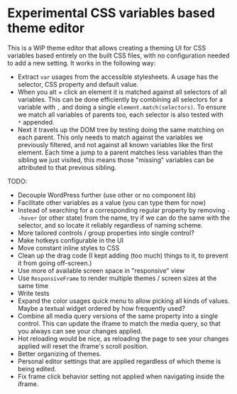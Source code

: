 # Experimental CSS variables based theme editor

This is a WIP theme editor that allows creating a theming UI for CSS variables based entirely on the built CSS files,
with no configuration needed to add a new setting. It works in the following way:

- Extract `var` usages from the accessible stylesheets. A usage has the selector, CSS property and default value.
- When you alt + click an element it is matched against all selectors of all variables. This can be done efficiently by
  combining all selectors for a variable with `,` and doing a single `element.match(selectors)`. To ensure we match all
  variables of parents too, each selector is also tested with ` *` appended.
- Next it travels up the DOM tree by testing doing the same matching on each parent. This only needs to match against
  the variables we previously filtered, and not against all known variables like the first element. Each time a jump to
  a parent matches less variables than the sibling we just visited, this means those "missing" variables can be
  attributed to that previous sibling.

TODO:

- Decouple WordPress further (use other or no component lib)
- Facilitate other variables as a value (you can type them for now)
- Instead of searching for a corresponding regular property by removing `--hover` (or other state) from the name, try if
  we can do the same with the selector, and so locate it reliably regardless of naming scheme.
- More tailored controls / group properties into single control?
- Make hotkeys configurable in the UI
- Move constant inline styles to CSS
- Clean up the drag code (I kept adding (too much) things to it, to prevent it from going off-screen.)
- Use more of available screen space in "responsive" view
- Use `ResponsiveFrame` to render multiple themes / screen sizes at the same time
- Write tests
- Expand the color usages quick menu to allow picking all kinds of values. Maybe a textual widget ordered by how frequently used?
- Combine all media query versions of the same property into a single control. This can update the iframe to match the
media query, so that you always can see your changes applied.
- Hot reloading would be nice, as reloading the page to see your changes applied will reset the iframe's scroll position.
- Better organizing of themes.
- Personal editor settings that are applied regardless of which theme is being edited.
- Fix frame click behavior setting not applied when navigating inside the iframe.
